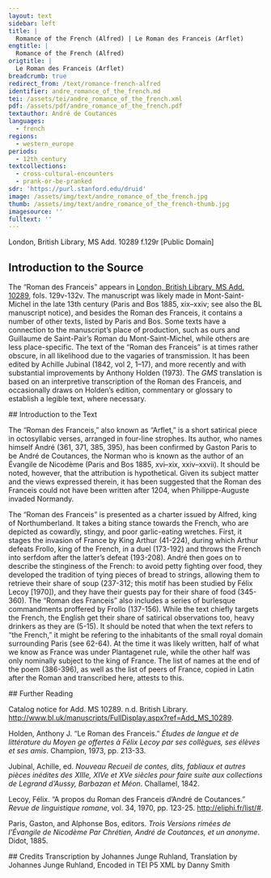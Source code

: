 ```yaml
---
layout: text
sidebar: left
title: |
  Romance of the French (Alfred) | Le Roman des Franceis (Arflet)
engtitle: |
  Romance of the French (Alfred)
origtitle: |
  Le Roman des Franceis (Arflet)
breadcrumb: true
redirect_from: /text/romance-french-alfred
identifier: andre_romance_of_the_french.md
tei: /assets/tei/andre_romance_of_the_french.xml
pdf: /assets/pdf/andre_romance_of_the_french.pdf
textauthor: André de Coutances
languages:
  - french
regions:
  - western_europe
periods:
  - 12th_century
textcollections:
  - cross-cultural-encounters
  - prank-or-be-pranked
sdr: 'https://purl.stanford.edu/druid'
image: /assets/img/text/andre_romance_of_the_french.jpg
thumb: /assets/img/text/andre_romance_of_the_french-thumb.jpg
imagesource: ''
fulltext: ''
---
```

 London, British Library, MS Add. 10289 f.129r [Public Domain]

 
 
## Introduction to the Source 
<p>The <span style="font-family:"Times New Roman",serif"><span style="color:#333333">“</span></span>Roman des Franceis<span style="font-family:"Times New Roman",serif"><span style="color:#333333">”</span></span> appears in <a href="http://www.bl.uk/manuscripts/FullDisplay.aspx?ref=Add_MS_10289">London, British Library, MS Add. 10289</a>, fols. 129v-132v. The manuscript was likely made in Mont-Saint-Michel in the late 13th century (Paris and Bos 1885, xix–xxiv; see also the BL manuscript notice), and besides the Roman des Franceis, it contains a number of other texts, listed by Paris and Bos. Some texts have a connection to the manuscript’s place of production, such as ours and Guillaume de Saint-Pair’s Roman du Mont-Saint-Michel, while others are less place-specific. The text of the <span style="font-family:"Times New Roman",serif"><span style="color:#333333">“</span></span>Roman des Franceis<span style="font-family:"Times New Roman",serif"><span style="color:#333333">”</span></span> is at times rather obscure, in all likelihood due to the vagaries of transmission. It has been edited by Achille Jubinal (1842, vol 2, 1–17), and more recently and with substantial improvements by Anthony Holden (1973). The <em>GMS</em> translation is based on an interpretive transcription of the Roman des Franceis, and occasionally draws on Holden’s edition, commentary or glossary to establish a legible text, where necessary.</p>
## Introduction to the Text 
<p dir="ltr" id="docs-internal-guid-041f347f-7fff-46a0-8b5a-4b04fbad12bc">The <span style="font-family:"Times New Roman",serif"><span style="color:#333333">“</span></span>Roman des Franceis,<span style="font-family:"Times New Roman",serif"><span style="color:#333333">”</span></span> also known as <span style="font-family:"Times New Roman",serif"><span style="color:#333333">“</span></span>Arflet,<span style="font-family:"Times New Roman",serif"><span style="color:#333333">”</span></span> is a short satirical piece in octosyllabic verses, arranged in four-line strophes. Its author, who names himself André (361, 371, 385, 395), has been confirmed by Gaston Paris to be André de Coutances, the Norman who is known as the author of an Évangile de Nicodème (Paris and Bos 1885, xvi–xix, xxiv–xxvii). It should be noted, however, that the attribution is hypothetical. Given its subject matter and the views expressed therein, it has been suggested that the Roman des Franceis could not have been written after 1204, when Philippe-Auguste invaded Normandy. </p> <p>The <span style="font-family:"Times New Roman",serif"><span style="color:#333333">“</span></span>Roman des Franceis<span style="font-family:"Times New Roman",serif"><span style="color:#333333">”</span></span> is presented as a charter issued by Alfred, king of Northumberland. It takes a biting stance towards the French, who are depicted as cowardly, stingy, and poor garlic-eating wretches. First, it stages the invasion of France by King Arthur (41-224), during which Arthur defeats Frollo, king of the French, in a duel (173-192) and throws the French into serfdom after the latter’s defeat (193-208). André then goes on to describe the stinginess of the French: to avoid petty fighting over food, they developed the tradition of tying pieces of bread to strings, allowing them to retrieve their share of soup (237-312; this motif has been studied by Félix Lecoy [1970]), and they have their guests pay for their share of food (345-360). The <span style="font-family:"Times New Roman",serif"><span style="color:#333333">“</span></span>Roman des Franceis<span style="font-family:"Times New Roman",serif"><span style="color:#333333">”</span></span> also includes a series of burlesque commandments proffered by Frollo (137-156). While the text chiefly targets the French, the English get their share of satirical observations too, heavy drinkers as they are (5-15). It should be noted that when the text refers to <span style="font-family:"Times New Roman",serif"><span style="color:#333333">“</span></span>the French,<span style="font-family:"Times New Roman",serif"><span style="color:#333333">”</span></span> it might be refering to the inhabitants of the small royal domain surrounding Paris (see 62-64). At the time it was likely written, half of what we know as France was under Plantagenet rule, while the other half was only nominally subject to the king of France. The list of names at the end of the poem (386-396), as well as the list of peers of France, copied in Latin after the Roman and transcribed here, attests to this.</p>
## Further Reading 
<p>Catalog notice for Add. MS 10289. n.d. British Library. <a href="http://www.bl.uk/manuscripts/FullDisplay.aspx?ref=Add_MS_10289">http://www.bl.uk/manuscripts/FullDisplay.aspx?ref=Add_MS_10289</a>.</p> <p>Holden, Anthony J. <span style="font-family:"Times New Roman",serif"><span style="color:#333333">“</span></span>Le Roman des Franceis.<span style="font-family:"Times New Roman",serif"><span style="color:#333333">”</span></span> <em>Études de langue et de littérature du Moyen ge offertes à Félix Lecoy par ses collègues, ses élèves et ses amis</em>. Champion, 1973, pp. 213-33.</p> <p>Jubinal, Achille, ed. <em>Nouveau Recueil de contes, dits, fabliaux et autres pièces inédites des XIIIe, XIVe et XVe siècles pour faire suite aux collections de Legrand d’Aussy, Barbazan et Méon</em>. Challamel, 1842.</p> <p>Lecoy, Félix. <span style="font-family:"Times New Roman",serif"><span style="color:#333333">“</span></span>A propos du Roman des Franceis d’André de Coutances.<span style="font-family:"Times New Roman",serif"><span style="color:#333333">”</span></span> <em>Revue de linguistique romane</em>, vol. 34, 1970, pp. 123-25. <a href="http://eliphi.fr/list/#">http://eliphi.fr/list/#</a>.</p> <p>Paris, Gaston, and Alphonse Bos, editors. <em>Trois Versions rimées de l’Évangile de Nicodème Par Chrétien, André de Coutances, et un anonyme</em>. Didot, 1885.</p>
## Credits
Transcription by Johannes Junge Ruhland, Translation by Johannes Junge Ruhland, Encoded in TEI P5 XML by Danny Smith
